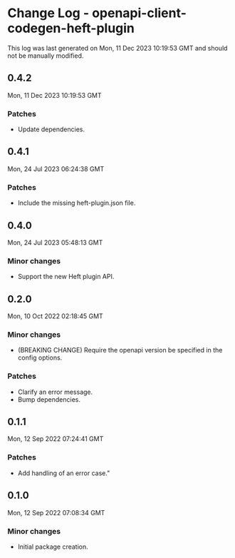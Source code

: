 # Change Log - openapi-client-codegen-heft-plugin

This log was last generated on Mon, 11 Dec 2023 10:19:53 GMT and should not be manually modified.

## 0.4.2
Mon, 11 Dec 2023 10:19:53 GMT

### Patches

- Update dependencies.

## 0.4.1
Mon, 24 Jul 2023 06:24:38 GMT

### Patches

- Include the missing heft-plugin.json file.

## 0.4.0
Mon, 24 Jul 2023 05:48:13 GMT

### Minor changes

- Support the new Heft plugin API.

## 0.2.0
Mon, 10 Oct 2022 02:18:45 GMT

### Minor changes

- (BREAKING CHANGE) Require the openapi version be specified in the config options.

### Patches

- Clarify an error message.
- Bump dependencies.

## 0.1.1
Mon, 12 Sep 2022 07:24:41 GMT

### Patches

- Add handling of an error case."

## 0.1.0
Mon, 12 Sep 2022 07:08:34 GMT

### Minor changes

- Initial package creation.


